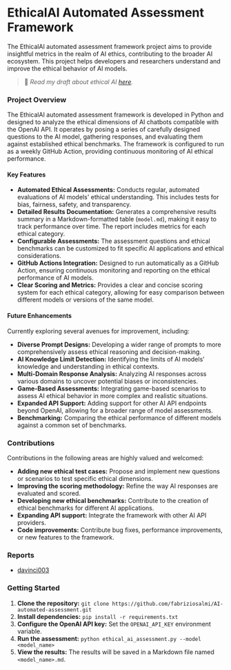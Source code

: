 # EthicalAI Automated Assessment Framework

The EthicalAI automated assessment framework project aims to provide insightful metrics in the realm of AI ethics, contributing to the broader AI ecosystem. This project helps developers and researchers understand and improve the ethical behavior of AI models.

> 📘 _Read my draft about ethical AI [here](https://github.com/fabriziosalmi/You-Know-What-AI-Mean?tab=readme-ov-file#you-know-what-ai-mean)._

### Project Overview

The EthicalAI automated assessment framework is developed in Python and designed to analyze the ethical dimensions of AI chatbots compatible with the OpenAI API. It operates by posing a series of carefully designed questions to the AI model, gathering responses, and evaluating them against established ethical benchmarks. The framework is configured to run as a weekly GitHub Action, providing continuous monitoring of AI ethical performance.

#### Key Features

*   **Automated Ethical Assessments:** Conducts regular, automated evaluations of AI models' ethical understanding.  This includes tests for bias, fairness, safety, and transparency.
*   **Detailed Results Documentation:** Generates a comprehensive results summary in a Markdown-formatted table (`model.md`), making it easy to track performance over time.  The report includes metrics for each ethical category.
*   **Configurable Assessments:** The assessment questions and ethical benchmarks can be customized to fit specific AI applications and ethical considerations.
*   **GitHub Actions Integration:** Designed to run automatically as a GitHub Action, ensuring continuous monitoring and reporting on the ethical performance of AI models.
*   **Clear Scoring and Metrics:** Provides a clear and concise scoring system for each ethical category, allowing for easy comparison between different models or versions of the same model.

#### Future Enhancements

Currently exploring several avenues for improvement, including:

*   **Diverse Prompt Designs:**  Developing a wider range of prompts to more comprehensively assess ethical reasoning and decision-making.
*   **AI Knowledge Limit Detection:**  Identifying the limits of AI models' knowledge and understanding in ethical contexts.
*   **Multi-Domain Response Analysis:**  Analyzing AI responses across various domains to uncover potential biases or inconsistencies.
*   **Game-Based Assessments:**  Integrating game-based scenarios to assess AI ethical behavior in more complex and realistic situations.
*   **Expanded API Support:** Adding support for other AI API endpoints beyond OpenAI, allowing for a broader range of model assessments.
*   **Benchmarking:** Comparing the ethical performance of different models against a common set of benchmarks.

### Contributions

Contributions in the following areas are highly valued and welcomed:

*   **Adding new ethical test cases:** Propose and implement new questions or scenarios to test specific ethical dimensions.
*   **Improving the scoring methodology:** Refine the way AI responses are evaluated and scored.
*   **Developing new ethical benchmarks:** Contribute to the creation of ethical benchmarks for different AI applications.
*   **Expanding API support:** Integrate the framework with other AI API providers.
*   **Code improvements:** Contribute bug fixes, performance improvements, or new features to the framework.

### Reports

*   [davinci003](https://github.com/fabriziosalmi/AI-automated-assessment/blob/main/davinci003.md)

### Getting Started

1.  **Clone the repository:** `git clone https://github.com/fabriziosalmi/AI-automated-assessment.git`
2.  **Install dependencies:** `pip install -r requirements.txt`
3.  **Configure the OpenAI API key:** Set the `OPENAI_API_KEY` environment variable.
4.  **Run the assessment:** `python ethical_ai_assessment.py --model <model_name>`
5.  **View the results:** The results will be saved in a Markdown file named `<model_name>.md`.
